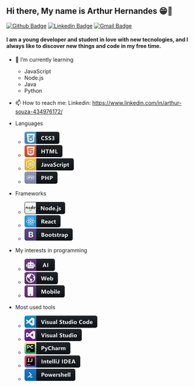 ## Hi there, My name is Arthur Hernandes 😁👋

[![Github Badge](https://img.shields.io/badge/-Github-000?style=flat-square&logo=Github&logoColor=white&link=https://github.com/fagnerpsantos)](https://github.com/ArthurHSsouza)
[![Linkedin Badge](https://img.shields.io/badge/-LinkedIn-blue?style=flat-square&logo=Linkedin&logoColor=white&link=https://www.linkedin.com/in/arthur-souza-434976172/)](https://www.linkedin.com/in/arthur-souza-434976172/)
[![Gmail Badge](https://img.shields.io/badge/-Gmail-c14438?style=flat-square&logo=Gmail&logoColor=white&link=mailto:g.ahss1980@gmail.com)](mailto:g.ahss1980@gmail.com) 
#### I am a young developer and student in love with new tecnologies, and I always like to discover new things and code in my free time.

   - 🌱 I’m currently learning 
   
      - JavaScript
      - Node.js
      - Java
      - Python
        
   - 📫 How to reach me: 
      Linkedin: https://www.linkedin.com/in/arthur-souza-434976172/


- Languages

   - ![Alt text](https://github.com/ArthurHSsouza/ArthurHSsouza/blob/master/css3.png?raw=true "Optional Title")
   - ![Alt text](https://github.com/ArthurHSsouza/ArthurHSsouza/blob/master/html.png?raw=true "Optional Title")
   - ![Alt text](https://github.com/ArthurHSsouza/ArthurHSsouza/blob/master/js.png?raw=true "Optional Title")
   - ![Alt text](https://github.com/ArthurHSsouza/ArthurHSsouza/blob/master/php.png?raw=true "Optional Title")
   
   
- Frameworks 

   - ![Alt text](https://github.com/ArthurHSsouza/ArthurHSsouza/blob/master/nodejs.png?raw=true "Optional Title")
   - ![Alt text](https://github.com/ArthurHSsouza/ArthurHSsouza/blob/master/react.png?raw=true "Optional Title")
   - ![Alt text](https://github.com/ArthurHSsouza/ArthurHSsouza/blob/master/bootstrap.png?raw=true "Optional Title")
   
   
- My interests in programming

   - ![Alt text](https://github.com/ArthurHSsouza/ArthurHSsouza/blob/master/ai.png?raw=true "Optional Title")
   - ![Alt text](https://github.com/ArthurHSsouza/ArthurHSsouza/blob/master/web.png?raw=true "Optional Title")
   - ![Alt text](https://github.com/ArthurHSsouza/ArthurHSsouza/blob/master/mobile.png?raw=true "Optional Title")
   
   
- Most used tools

   - ![Alt text](https://github.com/ArthurHSsouza/ArthurHSsouza/blob/master/visualstudio_code.png?raw=true "Optional Title")
   - ![Alt text](https://github.com/ArthurHSsouza/ArthurHSsouza/blob/master/visualstudio.png?raw=true "Optional Title")
   - ![Alt text](https://github.com/ArthurHSsouza/ArthurHSsouza/blob/master/jetbrains_pycharm.png?raw=true "Optional Title")
   - ![Alt text](https://github.com/ArthurHSsouza/ArthurHSsouza/blob/master/jetbrains_intellij.png?raw=true "Optional Title")
   - ![Alt text](https://github.com/ArthurHSsouza/ArthurHSsouza/blob/master/powershell.png?raw=true "Optional Title")
   
    
   
 
   
   

   
   
   
  






